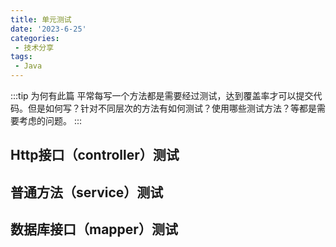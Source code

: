 ```yaml
---
title: 单元测试
date: '2023-6-25'
categories:
 - 技术分享
tags:
 - Java
---
```


:::tip 为何有此篇
平常每写一个方法都是需要经过测试，达到覆盖率才可以提交代码。但是如何写？针对不同层次的方法有如何测试？使用哪些测试方法？等都是需要考虑的问题。
:::

## Http接口（controller）测试

## 普通方法（service）测试

## 数据库接口（mapper）测试